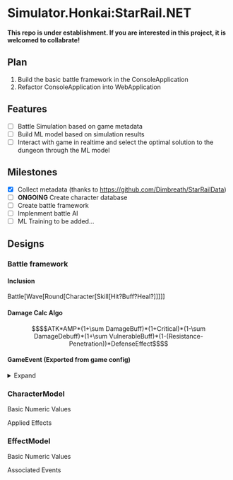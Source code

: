 # Simulator.Honkai:StarRail.NET
**This repo is under establishment. If you are interested in this project, it is welcomed to collabrate!**
## Plan
1. Build the basic battle framework in the ConsoleApplication
2. Refactor ConsoleApplication into WebApplication
## Features
- [ ] Battle Simulation based on game metadata
- [ ] Build ML model based on simulation results
- [ ] Interact with game in realtime and select the optimal solution to the dungeon through the ML model
## Milestones
- [x] Collect metadata (thanks to https://github.com/Dimbreath/StarRailData)
- [ ] **ONGOING** Create character database 
- [ ] Create battle framework
- [ ] Implenment battle AI
- [ ] ML Training
to be added...
## Designs
### Battle framework
#### Inclusion
Battle[Wave[Round[Character[Skill[Hit?Buff?Heal?]]]]]
#### Damage Calc Algo
```math
$$ATK*AMP*(1+\sum DamageBuff)*(1+Critical)*(1-\sum DamageDebuff)*(1+\sum VulnerableBuff)*(1-(Resistance-Penetration))*DefenseEffect$$
```
#### GameEvent (Exported from game config)
<details> <summary>Expand</summary>
OnActionEnd
OnAfterAttack
OnAfterBeingAttacked
OnAfterBeingAttackedEnd
OnAfterBeingHeal
OnAfterBeingHit
OnAfterBeingHitAll
OnAfterCharmAction
OnAfterHit
OnAfterSkillUse
OnAllowAction
OnBeforeAttack
OnBeforeBeingAttacked
OnBeforeBeingHeal
OnBeforeBeingHit
OnBeforeBeingHitAll
OnBeforeDealHeal
OnBeforeDying
OnBeforeHit
OnBeforeHitAll
OnBeforeSkillUse
OnBeingBreak
OnBeingLimbo
OnBeingRevived
OnCreate
OnCustomEvent
OnDeathrattle
OnDestroy
OnEnterBattle
OnHPChange
OnInsertAbilityFinish
OnLimboWaitHeal
OnListenAfterAttack
OnListenAfterSkillUse
OnListenAimAtTargetsRefresh_CL
OnListenAllowAction
OnListenBeforeSkillUse
OnListenBreak
OnListenCharacterCreate
OnListenCharacterDie
OnListenCharmDamagePerformFinish
OnListenCharmMakeDamage
OnListenHPChange
OnListenInsertAbilityFinish
OnListenInsertActionStart
OnListenModifierAdd
OnListenModifierRemove
OnListenSetActiveSkill
OnListenTurnEnd
OnListenUltraSkillPrepare
OnModifierAdd
OnModifierRemove
OnPhase1
OnPhase2
OnResistDebuff
OnSnapshotCreate
OnSPChange
OnStack
OnTriggerBreak
OnTriggerDeath
OnTriggerDeathrattle
OnUltraSkillPrepare
OnWaveMonster
</details>

### CharacterModel
Basic Numeric Values 

Applied Effects
### EffectModel
Basic Numeric Values 

Associated Events
